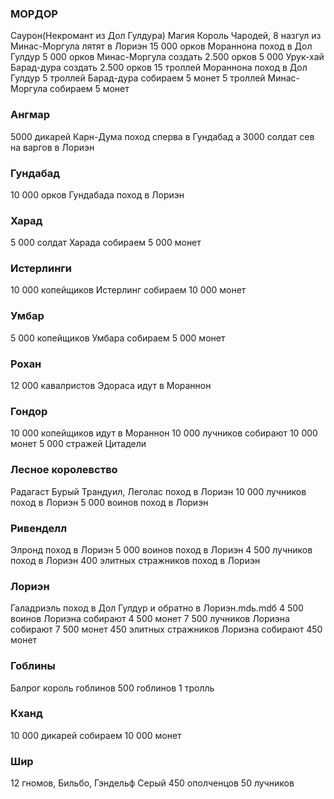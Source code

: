 ### МОРДОР

Саурон(Некромант из Дол Гулдура) Магия
Король Чародей, 8 назгул из Минас-Моргула лятят в Лориэн
15 000 орков Мораннона поход в Дол Гулдур
5 000 орков Минас-Моргула создать 2.500 орков
5 000 Урук-хай Барад-дура создать 2.500 орков
15 троллей Мораннона поход в Дол Гулдур
5 троллей Барад-дура собираем 5 монет
5 троллей Минас-Моргула собираем 5 монет

### Ангмар

5000 дикарей Карн-Дума поход сперва в Гундабад а 3000 солдат сев на варгов в Лориэн

### Гундабад

10 000 орков Гундабада поход в Лориэн

### Харад

5 000 солдат Харада собираем 5 000 монет

### Истерлинги

10 000 копейщиков Истерлинг собираем 10 000 монет

### Умбар

5 000 копейщиков Умбара собираем 5 000 монет

### Рохан

12 000 кавалристов Эдораса идут в Мораннон

### Гондор

10 000 копейщиков идут в Мораннон
10 000 лучников собирают 10 000 монет
5 000 стражей Цитадели

### Лесное королевство

Радагаст Бурый
Трандуил, Леголас поход в Лориэн
10 000 лучников поход в Лориэн
5 000 воинов поход в Лориэн

### Ривенделл

Элронд поход в Лориэн
5 000 воинов поход в Лориэн
4 500 лучников поход в Лориэн
400 элитных стражников поход в Лориэн

### Лориэн

Галадриэль поход в Дол Гулдур и обратно в Лориэн.mdь.mdб
4 500 воинов Лориэна собирают 4 500 монет
7 500 лучников Лориэна собирают 7 500 монет
450 элитных стражников Лориэна собирают 450 монет

### Гоблины

Балрог
король гоблинов
500 гоблинов
1 тролль

### Кханд

10 000 дикарей собираем 10 000 монет

### Шир

12 гномов, Бильбо, Гэндельф Серый
450 ополченцов
50 лучников

